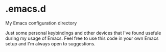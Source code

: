 # .emacs.d
My Emacs configuration directory

Just some personal keybindings and other devices that I've found usefule during my usage of Emacs.
Feel free to use this code in your own Emacs setup and I'm always open to suggestions.
